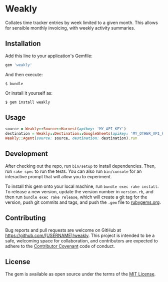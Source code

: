 # Weakly

Collates time tracker entries by week limited to a given month. This allows for
sensible monthly invoicing, with weekly activity summaries.

## Installation

Add this line to your application's Gemfile:

```ruby
gem 'weakly'
```

And then execute:

    $ bundle

Or install it yourself as:

    $ gem install weakly

## Usage

```ruby
source = Weakly::Source::Harvest(apikey: 'MY_API_KEY')
destination = Weakly::Destination::GoogleSheets(apikey: 'MY_OTHER_API_KEY')
Weakly::Agent(source: source, destination: destination).run
```

## Development

After checking out the repo, run `bin/setup` to install dependencies. Then, run `rake spec` to run the tests. You can also run `bin/console` for an interactive prompt that will allow you to experiment.

To install this gem onto your local machine, run `bundle exec rake install`. To release a new version, update the version number in `version.rb`, and then run `bundle exec rake release`, which will create a git tag for the version, push git commits and tags, and push the `.gem` file to [rubygems.org](https://rubygems.org).

## Contributing

Bug reports and pull requests are welcome on GitHub at https://github.com/[USERNAME]/weakly. This project is intended to be a safe, welcoming space for collaboration, and contributors are expected to adhere to the [Contributor Covenant](http://contributor-covenant.org) code of conduct.


## License

The gem is available as open source under the terms of the [MIT License](http://opensource.org/licenses/MIT).
